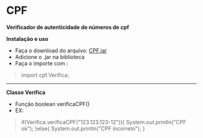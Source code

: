 # CPF

**Verificador de autenticidade de números de cpf** 

**Instalação e uso**
* Faça o download do arquivo: <a href="https://www.4shared.com/file/E_fHewZLei/CPF.html" target=_blank>CPF.jar</a>
* Adicione o .jar na biblioteca
* Faça o importe com :
> import cpf.Verifica;


---

**Classe Verifica**
* Função boolean verificaCPF()
* EX: 
> if(Verifica.verificaCPF("123.123.123-12")){
>    System.out.println("CPF ok");
>}else{
>    System.out.println("CPF incorreto");
>}